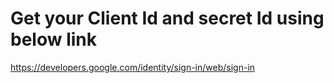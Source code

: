 # Get your Client Id and secret Id using below link
https://developers.google.com/identity/sign-in/web/sign-in
